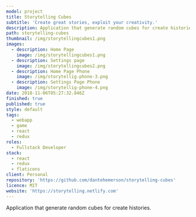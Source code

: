 ```yaml
---
model: project
title: Storytelling Cubes
subtitle: 'Create great stories, exploit your creativity.'
description: Application that generate random cubes for create histories.
path: storytelling-cubes
thumbnail: /img/storytellingcubes1.png
images:
  - description: Home Page
    image: /img/storytellingcubes1.png
  - description: Settings page
    image: /img/storytellingcubes2.png
  - description: Home Page Phone
    image: /img/storytellig-phone-3.png
  - description: Settings Page Phone
    image: /img/storytellig-phone-4.png
date: 2018-11-06T05:27:32.846Z
finished: true
published: true
style: default
tags:
  - webapp
  - game
  - react
  - redux
roles:
  - Fullstack Developer
stack:
  - react
  - redux
  - flaticons
client: Personal
repository: 'https://github.com/dantehemerson/storytelling-cubes'
licence: MIT
website: 'https://storytelling.netlify.com'
---
```

Application that generate random cubes for create histories.
